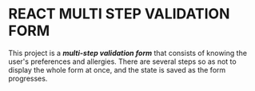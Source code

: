 # REACT MULTI STEP VALIDATION FORM

This project is a ***multi-step validation form*** that consists of knowing the user's preferences and allergies. There are several steps so as not to display the whole form at once, and the state is saved as the form progresses.
